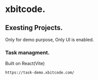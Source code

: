 # xbitcode. 


## Exesting Projects.
Only for demo purpose, Only UI is enabled.

### Task managment.
Built on React(Vite)
```
https://task-demo.xbitcode.com/
```
